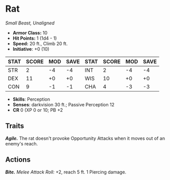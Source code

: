 # Rat

*Small Beast, Unaligned*

- **Armor Class:** 10
- **Hit Points:** 1 (1d4 - 1)
- **Speed:** 20 ft., Climb 20 ft.
- **Initiative**: +0 (10)

|STAT|SCORE|MOD|SAVE|STAT|SCORE|MOD|SAVE|
| --- | --- | --- | ---- |---| --- | --- | ---- |
| STR | 2 | -4 | -4 | INT | 2 | -4 | -4 |
| DEX | 11 | +0 | +0 | WIS | 10 | +0 | +0 |
| CON | 9 | -1 | -1 | CHA | 4 | -3 | -3 |

- **Skills**: Perception
- **Senses**: darkvision 30 ft.; Passive Perception 12
- **CR** 0 (XP 0 or 10; PB +2

## Traits

***Agile.*** The rat doesn't provoke Opportunity Attacks when it moves out of an enemy's reach.


## Actions

***Bite.*** *Melee Attack Roll:* +2, reach 5 ft. 1 Piercing damage.


